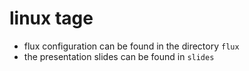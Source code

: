 # linux tage

* flux configuration can be found in the directory `flux`
* the presentation slides can be found in `slides`

